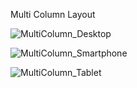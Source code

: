 Multi Column Layout

![MultiColumn_Desktop](https://user-images.githubusercontent.com/75909425/210668782-6268b659-e5cf-4efe-a5e0-bdf5dff49813.png)

![MultiColumn_Smartphone](https://user-images.githubusercontent.com/75909425/210668794-98d64b50-a061-4bab-82ee-1073c3e0ce6a.png)

![MultiColumn_Tablet](https://user-images.githubusercontent.com/75909425/210668804-4c9b4b3b-0de5-4dc9-a0fb-f1b7aa3d2e40.png)
